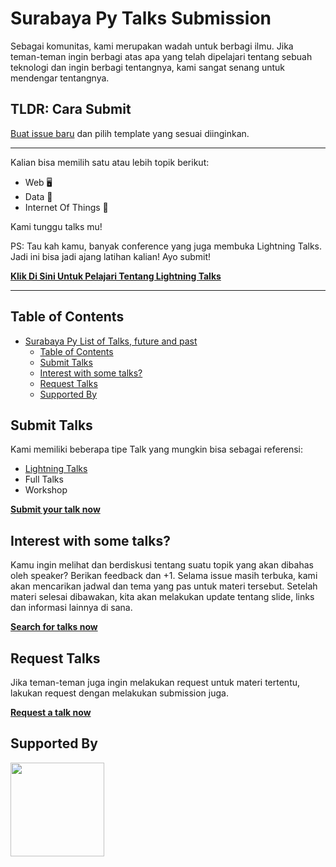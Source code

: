 # Surabaya Py Talks Submission

Sebagai komunitas, kami merupakan wadah untuk berbagi ilmu. Jika teman-teman ingin berbagi atas apa yang telah dipelajari tentang sebuah teknologi dan ingin berbagi tentangnya, kami sangat senang untuk mendengar tentangnya.

## TLDR: Cara Submit

[Buat issue baru](https://github.com/surabaya-py/talks/issues) dan pilih template yang sesuai diinginkan.


---

Kalian bisa memilih satu atau lebih topik berikut: 
- Web 🖥
- Data 💾
- Internet Of Things 📡

Kami tunggu talks mu!

PS: Tau kah kamu, banyak conference yang juga membuka Lightning Talks. Jadi ini bisa jadi ajang latihan kalian! Ayo submit!

[**Klik Di Sini Untuk Pelajari Tentang Lightning Talks**](https://github.com/surabaya-py/talks/blob/master/Lightning%20Talks%20README.md)

---

Table of Contents
----
- [Surabaya Py List of Talks, future and past](#surabaya-py-list-of-talks-future-and-past)
  - [Table of Contents](#table-of-contents)
  - [Submit Talks](#submit-talks)
  - [Interest with some talks?](#interest-with-some-talks)
  - [Request Talks](#request-talks)
  - [Supported By](#supported-by)


## Submit Talks

Kami memiliki beberapa tipe Talk yang mungkin bisa sebagai referensi:
* [Lightning Talks](https://github.com/surabaya-py/talks/blob/master/Lightning%20Talks%20README.md)
* Full Talks
* Workshop

[**Submit your talk now**](https://github.com/surabaya-py/talks/issues/new/choose)

## Interest with some talks?

Kamu ingin melihat dan berdiskusi tentang suatu topik yang akan dibahas oleh speaker? Berikan feedback dan +1. Selama issue masih terbuka, kami akan mencarikan jadwal dan tema yang pas untuk materi tersebut. Setelah materi selesai dibawakan, kita akan melakukan update tentang slide, links dan informasi lainnya di sana.

[**Search for talks now**](https://github.com/surabaya-py/talks/issues)

## Request Talks

Jika teman-teman juga ingin melakukan request untuk materi tertentu, lakukan request dengan melakukan submission juga.

[**Request a talk now**](https://github.com/surabaya-py/talks/issues/new?assignees=&labels=Lightning+Talk&template=request-talks.md&title=%5BRequest%5D+Your+Title)

## Supported By

<img src="img/jetbrains.png" width="150">
